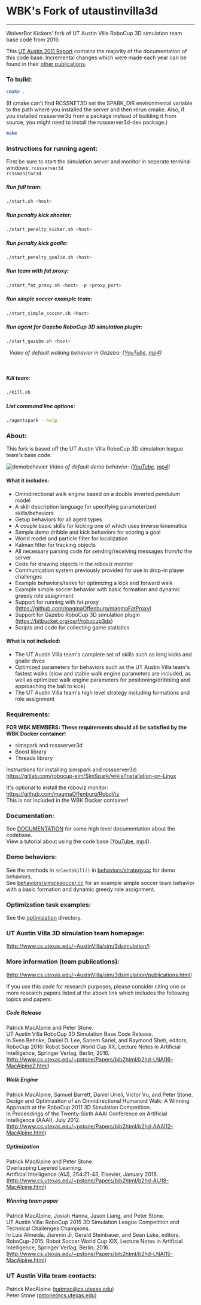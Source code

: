 # WBK's Fork of utaustinvilla3d
---
WolverBot Kickers' fork of UT Austin Villa RoboCup 3D simulation team base code from 2016.

This [UT Austin 2011 Report](https://www.cs.utexas.edu/~pstone/Papers/bib2html-links/AI1110-macalpine.pdf) contains the majority of the documentation of this code base. Incremental changes which were made each year can be found in their [other publications](https://www.cs.utexas.edu/~AustinVilla/sim/3dsimulation/publications.html).

### To build:
```bash
cmake . 
```
 (If cmake can't find RCSSNET3D set the SPARK_DIR environmental variable to the path where you installed the server and then rerun cmake.  Also, if you installed rcssserver3d from a package instead of building it from source, you might need to install the rcssserver3d-dev package.)
 
```bash
make
```

### Instructions for running agent:
First be sure to start the simulation server and monitor in seperate terminal windows:
``` rcssserver3d ```  
```rcssmonitor3d ```

##### Run full team:
```bash
./start.sh <host>
```
##### Run penalty kick shooter:
```bash
./start_penalty_kicker.sh <host>
```
##### Run penalty kick goalie:
```bash
./start_penalty_goalie.sh <host>
```
##### Run team with fat proxy:
```bash
./start_fat_proxy.sh <host> -p <proxy_port>
```
##### Run simple soccer example team:
```bash
./start_simple_soccer.sh <host>
```
##### Run agent for Gazebo RoboCup 3D simulation plugin:
```bash
./start_gazebo.sh <host>
```
&nbsp;&nbsp;*Video of default walking behavior in Gazebo: ([YouTube](https://www.youtube.com/watch?v=E3LTkFFt5eA), [mp4](http://www.cs.utexas.edu/~AustinVilla/sim/3dsimulation/AustinVilla3DSimulationFiles/2016/videos/GazeboWalk.mp4))*

&nbsp;

##### Kill team:
```bash
./kill.sh
```
##### List command line options:
```bash
./agentspark --help
```


### About: 
This fork is based off the UT Austin Villa RoboCup 3D simulation league team's base code.

![demobehavior](https://cloud.githubusercontent.com/assets/7802157/17454416/142ef6c4-5b5a-11e6-900d-7b4fe81beb79.png)
*Video of default demo behavior: ([YouTube](https://www.youtube.com/watch?v=b47enPRhFR4), [mp4](http://www.cs.utexas.edu/~AustinVilla/sim/3dsimulation/AustinVilla3DSimulationFiles/2016/videos/UTABaseCodeReleaseDemoBehavior.mp4))*

#### What it includes:
* Omnidirectional walk engine based on a double inverted pendulum model 
* A skill description language for specifying parameterized skills/behaviors
* Getup behaviors for all agent types
* A couple basic skills for kicking one of which uses inverse kinematics
* Sample demo dribble and kick behaviors for scoring a goal
* World model and particle filter for localization
* Kalman filter for tracking objects
* All necessary parsing code for sending/receiving messages from/to the server
* Code for drawing objects in the roboviz monitor
* Communication system previously provided for use in drop-in player challenges
* Example behaviors/tasks for optimizing a kick and forward walk
* Example simple soccer behavior with basic formation and dynamic greedy role assignment
* Support for running with fat proxy (https://github.com/magmaOffenburg/magmaFatProxy)
* Support for Gazebo RoboCup 3D simulation plugin (https://bitbucket.org/osrf/robocup3ds)
* Scripts and code for collecting game statistics

#### What is not included: 
* The UT Austin Villa team's complete set of skills such as long kicks and goalie dives
* Optimized parameters for behaviors such as the UT Austin Villa team's fastest walks (slow and stable walk engine parameters are included, as well as optimized walk engine parameters for positioning/dribbling and approaching the ball to kick)
* The UT Austin Villa team's high level strategy including formations and role assignment


### Requirements:
**FOR WBK MEMBERS: These requirements should all be satisfied by the WBK Docker container!**
* simspark and rcssserver3d
* Boost library
* Threads library

Instructions for installing simspark and rcssserver3d:
https://gitlab.com/robocup-sim/SimSpark/wikis/Installation-on-Linux

It's optional to install the roboviz monitor:
https://github.com/magmaOffenburg/RoboViz  
This is not included in the WBK Docker container!

### Documentation:
See [DOCUMENTATION](DOCUMENTATION.md) for some high level documentation about the codebase.  
View a tutorial about using the code base ([YouTube](https://www.youtube.com/watch?v=5-8YFmJlqhk), [mp4](https://www.cs.utexas.edu/~AustinVilla/sim/3dsimulation/AustinVilla3DSimulationFiles/2021/videos/utaustinvilla3d_tutorial.mp4)).


### Demo behaviors:
See the methods in `selectSkill()` in [behaviors/strategy.cc](behaviors/strategy.cc) for demo behaviors.  
See [behaviors/simplesoccer.cc](behaviors/simplesoccer.cc) for an example simple soccer team behavior with a basic formation and dynamic greedy role assignment.


### Optimization task examples:
See the [optimization](optimization) directory.


### UT Austin Villa 3D simulation team homepage:
(http://www.cs.utexas.edu/~AustinVilla/sim/3dsimulation/)


### More information (team publications):
(http://www.cs.utexas.edu/~AustinVilla/sim/3dsimulation/publications.html)

If you use this code for research purposes, please consider citing one or more research papers listed at the above link which includes the following topics and papers:
##### Code Release
Patrick MacAlpine and Peter Stone.  
UT Austin Villa RoboCup 3D Simulation Base Code Release.  
In Sven Behnke, Daniel D. Lee, Sanem Sariel, and Raymond Sheh, editors, RoboCup 2016: Robot Soccer World Cup XX, Lecture Notes in Artificial Intelligence, Springer Verlag, Berlin, 2016.
(http://www.cs.utexas.edu/~pstone/Papers/bib2html/b2hd-LNAI16-MacAlpine2.html)

##### Walk Engine 
Patrick MacAlpine, Samuel Barrett, Daniel Urieli, Victor Vu, and Peter Stone.  
Design and Optimization of an Omnidirectional Humanoid Walk: A Winning Approach at the RoboCup 2011 3D Simulation Competition.  
In Proceedings of the Twenty-Sixth AAAI Conference on Artificial Intelligence (AAAI), July 2012.
(http://www.cs.utexas.edu/~pstone/Papers/bib2html/b2hd-AAAI12-MacAlpine.html)

##### Optimization 
Patrick MacAlpine and Peter Stone.  
Overlapping Layered Learning.  
Artificial Intelligence (AIJ), 254:21-43, Elsevier, January 2018.
(http://www.cs.utexas.edu/~pstone/Papers/bib2html/b2hd-AIJ18-MacAlpine.html)

##### Winning team paper
Patrick MacAlpine, Josiah Hanna, Jason Liang, and Peter Stone.  
UT Austin Villa: RoboCup 2015 3D Simulation League Competition and Technical Challenges Champions.  
In Luis Almeida, Jianmin Ji, Gerald Steinbauer, and Sean Luke, editors, RoboCup-2015: Robot Soccer World Cup XIX, Lecture Notes in Artificial Intelligence, Springer Verlag, Berlin, 2016.
(http://www.cs.utexas.edu/~pstone/Papers/bib2html/b2hd-LNAI15-MacAlpine.html)


### UT Austin Villa team contacts:

Patrick MacAlpine (patmac@cs.utexas.edu)  
Peter Stone (pstone@cs.utexas.edu)
